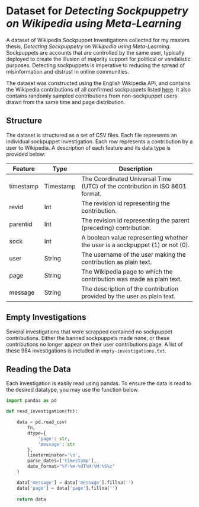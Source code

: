 # Dataset for *Detecting Sockpuppetry on Wikipedia using Meta-Learning*

A dataset of Wikipedia Sockpuppet Investigations collected for my masters thesis, *Detecting Sockpuppetry on Wikipedia using Meta-Learning*. Sockpuppets are accounts that are controlled by the same user, typically deployed to create the illusion of majority support for political or vandalistic purposes. Detecting sockpuppets is imperative to reducing the spread of misinformation and distrust in online communities.

The dataset was constructed using the English Wikipedia API, and contains the Wikipedia contributions of all confirmed sockpuppets listed [here](https://en.wikipedia.org/wiki/Category:Wikipedia_sockpuppets). It also contains randomly sampled contributions from non-sockpuppet users drawn from the same time and page distribution.

## Structure

The dataset is structured as a set of CSV files. Each file represents an individual sockpuppet investigation. Each row represents a contribution by a user to Wikipedia. A description of each feature and its data type is provided below:

| Feature   | Type      | Description                                                                   |
|-----------|-----------|-------------------------------------------------------------------------------|
| timestamp | Timestamp | The Coordinated Universal Time (UTC) of the contribution in ISO 8601 format.  |
| revid     | Int       | The revision id representing the contribution.                                |
| parentid  | Int       | The revision id representing the parent (preceding) contribution.             |
| sock      | Int       | A boolean value representing whether the user is a sockpuppet (1) or not (0). |
| user      | String    | The username of the user making the contribution as plain text.               |
| page      | String    | The Wikipedia page to which the contribution was made as plain text.          |
| message   | String    | The description of the contribution provided by the user as plain text.       |

## Empty Investigations

Several investigations that were scrapped contained no sockpuppet contributions. Either the banned sockpuppets made none, or these contributions no longer appear on their user contributions page. A list of these 984 investigations is included in `empty-investigations.txt`.

## Reading the Data

Each investigation is easily read using pandas. To ensure the data is read to the desired datatype, you may use the function below.

```python
import pandas as pd

def read_investigation(fn):

    data = pd.read_csv(
        fn, 
        dtype={
            'page': str, 
            'message': str
        }, 
        lineterminator='\n', 
        parse_dates=['timestamp'], 
        date_format="%Y-%m-%dT%H:%M:%S%z"
    )

    data['message'] = data['message'].fillna('')
    data['page'] = data['page'].fillna('')
    
    return data
```